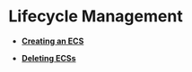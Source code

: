 # Lifecycle Management<a name="EN-US_TOPIC_0020212657"></a>

-   **[Creating an ECS](creating-an-ecs.md)**  

-   **[Deleting ECSs](deleting-ecss.md)**  


